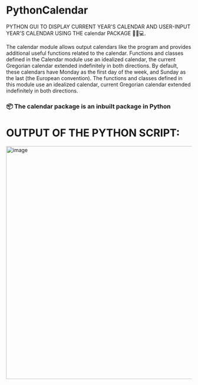 # PythonCalendar
PYTHON GUI TO DISPLAY CURRENT YEAR'S CALENDAR AND USER-INPUT YEAR'S CALENDAR USING THE calendar PACKAGE 📆🐍💻.

The calendar module allows output calendars like the program and provides additional useful functions related to the calendar. Functions and classes defined in the Calendar module use an idealized calendar, the current Gregorian calendar extended indefinitely in both directions. By default, these calendars have Monday as the first day of the week, and Sunday as the last (the European convention). The functions and classes defined in this module use an idealized calendar, current Gregorian calendar extended indefinitely in both directions.

### 📦 The calendar package is an inbuilt package in Python


# OUTPUT OF THE PYTHON SCRIPT:
<img width="632" alt="image" src="https://user-images.githubusercontent.com/46685919/133202804-7a2b9b1b-cee0-4039-8665-b095b40482d4.png">


